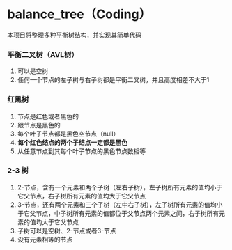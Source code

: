 # balance_tree（Coding）
本项目将整理多种平衡树结构，并实现其简单代码

### 平衡二叉树（AVL树）

1. 可以是空树
2. 任何一个节点的左子树与右子树都是平衡二叉树，并且高度相差不大于1

### 红黑树

1. 节点是红色或者黑色的
2. 跟节点是黑色的
3. 每个叶子节点都是黑色空节点（null）
4. **每个红色结点的两个子结点一定都是黑色**
5. 从任意节点到其每个叶子节点的黑色节点数相等

### 2-3 树

1. 2-节点，含有一个元素和两个子树（左右子树），左子树所有元素的值均小于它父节点，右子树所有元素的值均大于它父节点
2. 3-节点，还有两个元素和三个子树（左中右子树），左子树所有元素的值均小于它父节点，中子树所有元素的值都位于父节点两个元素之间，右子树所有元素的值均大于它父节点
3. 子树可以是空树、2-节点或者3-节点
4. 没有元素相等的节点
